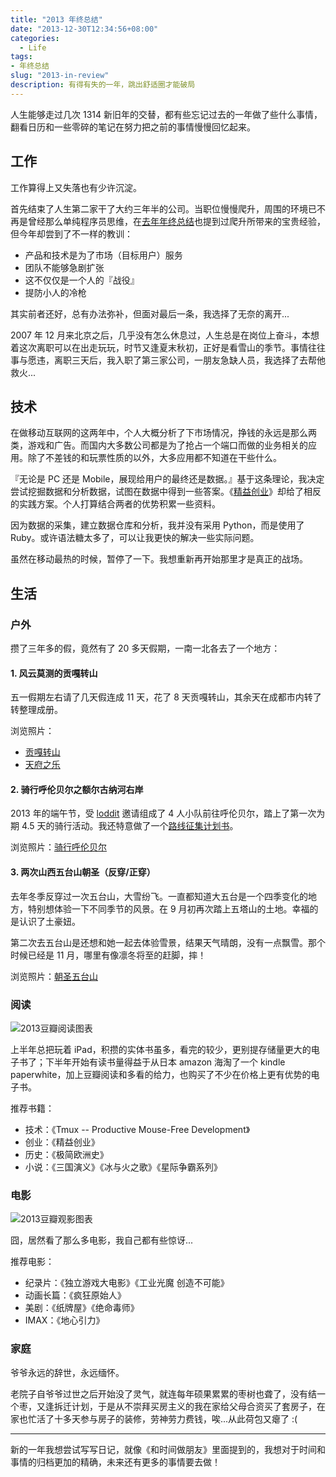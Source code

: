 ```yaml
---
title: "2013 年终总结"
date: "2013-12-30T12:34:56+08:00"
categories:
  - Life
tags:
- 年终总结
slug: "2013-in-review"
description: 有得有失的一年，跳出舒适圈才能破局
---
```


人生能够走过几次 1314 新旧年的交替，都有些忘记过去的一年做了些什么事情，翻看日历和一些零碎的笔记在努力把之前的事情慢慢回忆起来。

## 工作

工作算得上又失落也有少许沉淀。

首先结束了人生第二家干了大约三年半的公司。当职位慢慢爬升，周围的环境已不再是曾经那么单纯程序员思维，在[去年年终总结](http://icyleaf.com/2013/01/2011-2012-in-review/)也提到过爬升所带来的宝贵经验，但今年却尝到了不一样的教训：

* 产品和技术是为了市场（目标用户）服务
* 团队不能够急剧扩张
* 这不仅仅是一个人的『战役』
* 提防小人的冷枪

其实前者还好，总有办法弥补，但面对最后一条，我选择了无奈的离开...

2007 年 12 月来北京之后，几乎没有怎么休息过，人生总是在岗位上奋斗，本想着这次离职可以在出走玩玩，时节又逢夏末秋初，正好是看雪山的季节。事情往往事与愿违，离职三天后，我入职了第三家公司，一朋友急缺人员，我选择了去帮他救火...

## 技术

在做移动互联网的这两年中，个人大概分析了下市场情况，挣钱的永远是那么两类，游戏和广告。而国内大多数公司都是为了抢占一个端口而做的业务相关的应用。除了不差钱的和玩票性质的以外，大多应用都不知道在干些什么。

『无论是 PC 还是 Mobile，展现给用户的最终还是数据。』基于这条理论，我决定尝试挖掘数据和分析数据，试图在数据中得到一些答案。《[精益创业](http://book.douban.com/subject/10945606/)》却给了相反的实践方案。个人打算结合两者的优势积累一些资料。

因为数据的采集，建立数据仓库和分析，我并没有采用 Python，而是使用了 Ruby。或许语法糖太多了，可以让我更快的解决一些实际问题。

虽然在移动最热的时候，暂停了一下。我想重新再开始那里才是真正的战场。

## 生活

### 户外

攒了三年多的假，竟然有了 20 多天假期，一南一北各去了一个地方：

#### 1. 风云莫测的贡嘎转山

五一假期左右请了几天假连成 11 天，花了 8 天贡嘎转山，其余天在成都市内转了转整理成册。

浏览照片：

* [贡嘎转山](http://www.douban.com/photos/album/102784556/)
* [天府之乐](http://www.douban.com/photos/album/123285098/)

#### 2. 骑行呼伦贝尔之额尔古纳河右岸

2013 年的端午节，受 [loddit](http://www.douban.com/people/loddit/) 邀请组成了 4 人小队前往呼伦贝尔，踏上了第一次为期 4.5 天的骑行活动。我还特意做了一个[路线征集计划书](http://icyleaf.com/2013/05/riding-to-hulunbeier/)。

浏览照片：[骑行呼伦贝尔](http://www.douban.com/photos/album/107796607/)

#### 3. 两次山西五台山朝圣（反穿/正穿）

去年冬季反穿过一次五台山，大雪纷飞。一直都知道大五台是一个四季变化的地方，特别想体验一下不同季节的风景。在 9 月初再次踏上五塔山的土地。幸福的是认识了土豪妞。

第二次去五台山是还想和她一起去体验雪景，结果天气晴朗，没有一点飘雪。那个时候已经是 11 月，哪里有像凛冬将至的赶脚，摔！

浏览照片：[朝圣五台山](http://www.douban.com/photos/album/111742562/)

### 阅读

![2013豆瓣阅读图表](https://chart.googleapis.com/chart?chs=370x200&cht=bvs&chxp=2,100&chxt=y,x,x&chxl=0:|0|1|2|3|4|5|6|7|8|9|10|1:|1|2|3|4|5|6|7|8|9|10|11|12|2:|month&chf=c,lg,90,76A4FB,0.5,ffffff,0|bg,s,EFEFEF&chd=t:0,60,10,0,0,0,30,40,40,40,0,20&chco=0000ff&chtt=2013+年共阅读+24+本书)

上半年总把玩着 iPad，积攒的实体书虽多，看完的较少，更别提存储量更大的电子书了；下半年开始有读书量得益于从日本 amazon 海淘了一个 kindle paperwhite，加上豆瓣阅读和多看的给力，也购买了不少在价格上更有优势的电子书。

推荐书籍：

* 技术：《Tmux -- Productive Mouse-Free Development》
* 创业：《精益创业》
* 历史：《极简欧洲史》
* 小说：《三国演义》《冰与火之歌》《星际争霸系列》


### 电影

![2013豆瓣观影图表](https://chart.googleapis.com/chart?chs=370x200&cht=bvs&chxp=2,100&chxt=y,x,x&chxl=0:|0|5|10|15|20|1:|1|2|3|4|5|6|7|8|9|10|11|12|2:|month&chf=c,lg,90,76A4FB,0.5,ffffff,0|bg,s,EFEFEF&chd=t:60,80,60,20,75,30,65,40,50,55,30,35&chco=0000ff&chtt=2013+年共观影+120+部)

囧，居然看了那么多电影，我自己都有些惊讶...

推荐电影：

* 纪录片：《独立游戏大电影》《工业光魔 创造不可能》
* 动画长篇：《疯狂原始人》
* 美剧：《纸牌屋》《绝命毒师》
* IMAX：《地心引力》

### 家庭

爷爷永远的辞世，永远缅怀。

老院子自爷爷过世之后开始没了灵气，就连每年硕果累累的枣树也聋了，没有结一个枣，又逢拆迁计划，于是从不崇拜买房主义的我在家给父母合资买了套房子，在家也忙活了十多天参与房子的装修，劳神劳力费钱，唉...从此荷包又瘪了 :(

<hr />

新的一年我想尝试写写日记，就像《和时间做朋友》里面提到的，我想对于时间和事情的归档更加的精确，未来还有更多的事情要去做！

